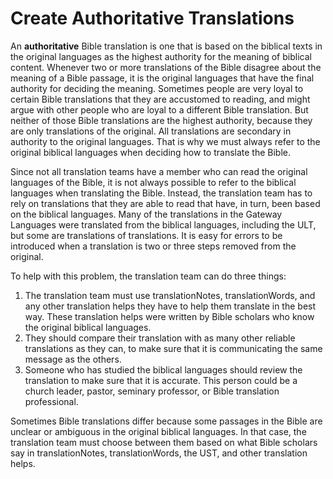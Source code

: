 # Create Authoritative Translations #

An **authoritative** Bible translation is one that is based on the biblical texts in the original languages as the highest authority for the meaning of biblical content. Whenever two or more translations of the Bible disagree about the meaning of a Bible passage, it is the original languages that have the final authority for deciding the meaning. Sometimes people are very loyal to certain Bible translations that they are accustomed to reading, and might argue with other people who are loyal to a different Bible translation. But neither of those Bible translations are the highest authority, because they are only translations of the original. All translations are secondary in authority to the original languages. That is why we must always refer to the original biblical languages when deciding how to translate the Bible.

Since not all translation teams have a member who can read the original languages of the Bible, it is not always possible to refer to the biblical languages when translating the Bible. Instead, the translation team has to rely on translations that they are able to read that have, in turn, been based on the biblical languages. Many of the translations in the Gateway Languages were translated from the biblical languages, including the ULT, but some are translations of translations. It is easy for errors to be introduced when a translation is two or three steps removed from the original.

To help with this problem, the translation team can do three things:

1. The translation team must use translationNotes, translationWords, and any other translation helps they have to help them translate in the best way. These translation helps were written by Bible scholars who know the original biblical languages.
1. They should compare their translation with as many other reliable translations as they can, to make sure that it is communicating the same message as the others.
1. Someone who has studied the biblical languages should review the translation to make sure that it is accurate. This person could be a church leader, pastor, seminary professor, or Bible translation professional.

Sometimes Bible translations differ because some passages in the Bible are unclear or ambiguous in the original biblical languages. In that case, the translation team must choose between them based on what Bible scholars say in translationNotes, translationWords, the UST, and other translation helps.


